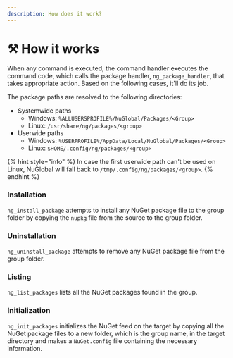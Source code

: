```yaml
---
description: How does it work?
---
```


# ⚒ How it works

When any command is executed, the command handler executes the command code, which calls the package handler, `ng_package_handler`, that takes appropriate action. Based on the following cases, it'll do its job.

The package paths are resolved to the following directories:

* Systemwide paths
  * Windows: `%ALLUSERSPROFILE%/NuGlobal/Packages/<Group>`
  * Linux: `/usr/share/ng/packages/<group>`
* Userwide paths
  * Windows: `%USERPROFILE%/AppData/Local/NuGlobal/Packages/<Group>`
  * Linux: `$HOME/.config/ng/packages/<group>`

{% hint style="info" %}
In case the first userwide path can't be used on Linux, NuGlobal will fall back to `/tmp/.config/ng/packages/<group>`.
{% endhint %}

### Installation

`ng_install_package` attempts to install any NuGet package file to the group folder by copying the `nupkg` file from the source to the group folder.

### Uninstallation

`ng_uninstall_package` attempts to remove any NuGet package file from the group folder.

### Listing

`ng_list_packages` lists all the NuGet packages found in the group.

### Initialization

`ng_init_packages` initializes the NuGet feed on the target by copying all the NuGet package files to a new folder, which is the group name, in the target directory and makes a `NuGet.config` file containing the necessary information.
